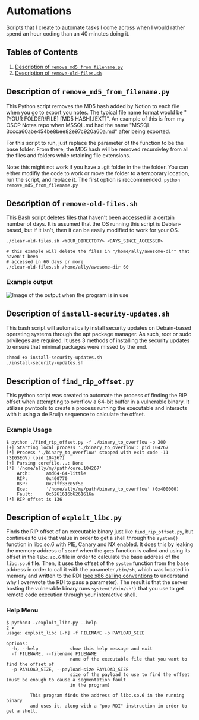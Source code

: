 # Automations
Scripts that I create to automate tasks I come across when I would rather spend an hour coding than an 40 minutes doing it.
## Tables of Contents
1. [Description of `remove_md5_from_filename.py`](https://github.com/ally-petitt/Automations#description-of-remove_md5_from_filenamepy)
2. [Description of `remove-old-files.sh`](https://github.com/ally-petitt/Automations#description-of-remove-old-filessh)


## Description of `remove_md5_from_filename.py`
This Python script removes the MD5 hash added by Notion to each file when you go to export you notes. The typical file name format would be "[YOUR FOLDER/FILE] [MD5 HASH].[EXT]". An example of this is from my OSCP Notes repo when MSSQL.md had the name "MSSQL 3ccca60abe454be8bee82e97c920a60a.md" after being exported.

For this script to run, just replace the parameter of the function to be the base folder. From there, the MD5 hash will be removed recursivley from all the files and folders while retaining file extensions.

Note: this might not work if you have a .git folder in the the folder. You can either modifiy the code to work or move the folder to a temporary location, run the script, and replace it. The first option is reccommended.
```python remove_md5_from_filename.py```

## Description of `remove-old-files.sh`
This Bash script deletes files that haven't been accessed in a certain number of days. It is assumed that the OS running this script is Debian-based, but if it isn't, then it can be easily modified to work for your OS.
```
./clear-old-files.sh <YOUR_DIRECTORY> <DAYS_SINCE_ACCESSED>

# this example will delete the files in "/home/ally/awesome-dir" that haven't been
# accessed in 60 days or more
./clear-old-files.sh /home/ally/awesome-dir 60 
```
### Example output
![Image of the output when the program is in use](./photos/clear-old-files.png)


## Description of `install-security-updates.sh`
This bash script will automatically install security updates on Debain-based operating systems through the apt package manager. As such, root or sudo privileges are required. It uses 3 methods of installing the security updates to ensure that minimal packages were missed by the end.

```
chmod +x install-security-updates.sh
./install-security-updates.sh
```

## Description of `find_rip_offset.py`
This python script was created to automate the process of finding the RIP offset when attempting to overflow a 64-bit buffer in a vulnerable binary. It utilizes pwntools to create a process running the executable and interacts with it using a de Bruijn sequence to calculate the offset.

### Example Usage
```
$ python ./find_rip_offset.py -f ./binary_to_overflow -p 200
[+] Starting local process './binary_to_overflow': pid 104267
[*] Process './binary_to_overflow' stopped with exit code -11 (SIGSEGV) (pid 104267)
[+] Parsing corefile...: Done
[*] '/home/ally/my/path/core.104267'
    Arch:      amd64-64-little
    RIP:       0x400770
    RSP:       0x7fff33c05f58
    Exe:       '/home/ally/my/path/binary_to_overflow' (0x400000)
    Fault:     0x6261616b6261616a
[*] RIP offset is 136

```

## Description of `exploit_libc.py`
Finds the RIP offset of an executable binary just like `find_rip_offset.py`, but continues to use that value in order to get a shell through the `system()` function in libc.so.6 with PIE, Canary and NX enabled. It does this by leaking the memory address of `scanf` when the `gets` function is called and using its offset in the `libc.so.6` file in order to calculate the base address of the `libc.so.6` file. Then, it uses the offset of the `system` function from the base address in order to call it with the parameter `/bin/sh`, which was located in memory and written to the RDI ([see x86 calling conventions](https://en.wikipedia.org/wiki/X86_calling_conventions) to understand why I overwrote the RDI to pass a parameter). The result is that the server hosting the vulnerable binary runs `system('/bin/sh')` that you use to get remote code execution through your interactive shell.

### Help Menu
```
$ python3 ./exploit_libc.py --help                                                     2 ⨯
usage: exploit_libc [-h] -f FILENAME -p PAYLOAD_SIZE

options:
  -h, --help            show this help message and exit
  -f FILENAME, --filename FILENAME
                        name of the executable file that you want to find the offset of
  -p PAYLOAD_SIZE, --payload-size PAYLOAD_SIZE
                        size of the payload to use to find the offset (must be enough to cause a segmentation fault
                        in the program)

         This program finds the address of libc.so.6 in the running binary
         and uses it, along with a "pop RDI" instruction in order to get a shell.

```


